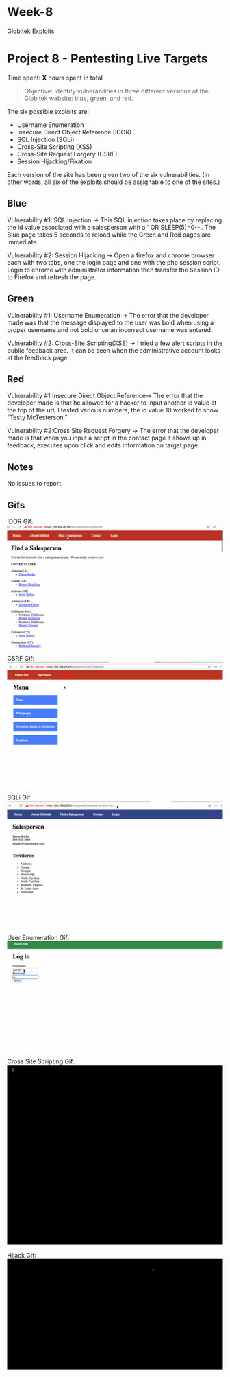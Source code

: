 # Week-8
Globitek Exploits

# Project 8 - Pentesting Live Targets

Time spent: **X** hours spent in total

> Objective: Identify vulnerabilities in three different versions of the Globitek website: blue, green, and red.

The six possible exploits are:
* Username Enumeration 
* Insecure Direct Object Reference (IDOR)
* SQL Injection (SQLi)
* Cross-Site Scripting (XSS)
* Cross-Site Request Forgery (CSRF)
* Session Hijacking/Fixation

Each version of the site has been given two of the six vulnerabilities. (In other words, all six of the exploits should be assignable to one of the sites.)

## Blue

Vulnerability #1: SQL Injection → This SQL injection takes place by replacing the id value associated with a salesperson with a ' OR SLEEP(5)=0--'. The Blue page takes 5 seconds to reload while the Green and Red pages are immediate.

Vulnerability #2: Session Hijacking → Open a firefox and chrome browser each with two tabs, one the login page and one with the php session script. Login to chrome with administrator information then transfer the Session ID to Firefox and refresh the page.


## Green

Vulnerability #1: Username Enumeration → The error that the developer made was that the message displayed to the user was bold when using a proper username and not bold once an incorrect username was entered.

Vulnerability #2: Cross-Site Scripting(XSS) → I tried a few alert scripts in the public feedback area. It can be seen when the administrative account looks at the feedback page.


## Red

Vulnerability #1:Insecure Direct Object Reference→ The error that the developer made is that he allowed for a hacker to input another id value at the top of the url, I tested various numbers, the id value 10 worked to show “Testy McTesterson.”

Vulnerability #2:Cross Site Request Forgery → The error that the developer made is that when you input a script in the contact page it shows up in feedback, executes upon click and edits information on target page.


## Notes

No issues to report.


## Gifs
IDOR Gif:
![](IDOR.gif)

CSRF Gif:
![](CSRF.gif)

SQLi Gif:
![](SQLi.gif)

User Enumeration Gif:
![](UserEnum.gif)

Cross Site Scripting Gif:
![](XSS.gif)

Hijack Gif:
![](Hijack.gif)
